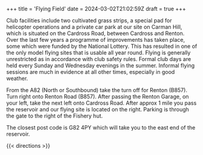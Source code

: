 +++
title = 'Flying Field'
date = 2024-03-02T21:02:59Z
draft = true
+++


Club facilities include two cultivated grass strips, a special pad for helicopter operations and a private car park at our site on Carman Hill, which is situated on the Cardross Road, between Cardross and Renton. Over the last few years a programme of improvements has taken place, some which were funded by the National Lottery. This has resulted in one of the only model flying sites that is usable all year round. Flying is generally unrestricted as in accordance with club safety rules. Formal club days are held every Sunday and Wednesday evenings in the summer. Informal flying sessions are much in evidence at all other times, especially in good weather.

From the A82 (North or Southbound) take the turn off for Renton (B857). Turn right onto Renton Road (B857). After passing the Renton Garage, on your left, take the next left onto Cardross Road. After approx 1 mile you pass the reservoir and our flying site is located on the right. Parking is through the gate to the right of the Fishery hut.

The closest post code is G82 4PY which will take you to the east end of the reservoir. 


{{< directions >}}
